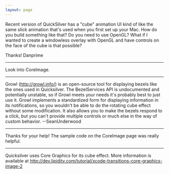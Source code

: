 ```yaml
---
layout: page
---
```


Recent version of QuickSilver has a "cube" animation UI kind of like the same slick animation that's used when you first set up your Mac. How do you build something like that? Do you need to use OpenGL? What if I wanted to create a windowless overlay with OpenGL and have controls on the face of the cube is that possible?

Thanks!
Danprime

----
Look into CoreImage.

----
Growl (http://growl.info/) is an open-source tool for displaying bezels like the ones used in Quicksilver.  The BezelServices API is undocumented and potentially unstable, so if Growl meets your needs it's probably best to just use it.  Growl implements a standardized form for displaying information in its notifications, so you wouldn't be able to do the rotating cube effect without some modification.  It also allows you to make the bezels respond to a click, but you can't provide multiple controls or much else in the way of custom behavior. --SeanUnderwood

----
Thanks for your help! The sample code on the CoreImage page was really helpful.

----
Quicksilver uses Core Graphics for its cube effect. More information is available at http://dev.lipidity.com/tutorial/xcode-transitions-core-graphics-image-2
